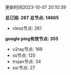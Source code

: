 更新时间2023-10-07 20:10:39

**总订阅: 287**
**总节点: 14665**
- vless节点: 261

**google ping有效节点: 355**
- v2ray节点: 169
- ss节点: 125
- trojan节点: 34
- ssr节点: 27
